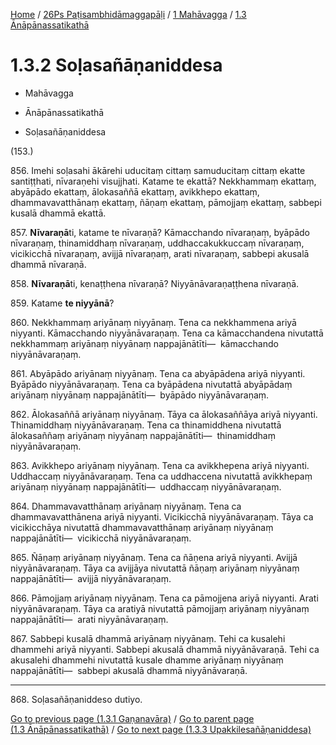 
[Home](/) / [26Ps Paṭisambhidāmaggapāḷi](../...md) / [1 Mahāvagga](...md) / [1.3 Ānāpānassatikathā](../26Ps/1/1.3.md)

# 1.3.2 Soḷasañāṇaniddesa

* Mahāvagga

* Ānāpānassatikathā

* Soḷasañāṇaniddesa

(153.)

856\. Imehi soḷasahi ākārehi uducitaṃ cittaṃ samuducitaṃ cittaṃ ekatte santiṭṭhati, nīvaraṇehi visujjhati. Katame te ekattā? Nekkhammaṃ ekattaṃ, abyāpādo ekattaṃ, ālokasaññā ekattaṃ, avikkhepo ekattaṃ, dhammavavatthānaṃ ekattaṃ, ñāṇaṃ ekattaṃ, pāmojjaṃ ekattaṃ, sabbepi kusalā dhammā ekattā.

857\. **Nīvaraṇā**ti, katame te nīvaraṇā? Kāmacchando nīvaraṇaṃ, byāpādo nīvaraṇaṃ, thinamiddhaṃ nīvaraṇaṃ, uddhaccakukkuccaṃ nīvaraṇaṃ, vicikicchā nīvaraṇaṃ, avijjā nīvaraṇaṃ, arati nīvaraṇaṃ, sabbepi akusalā dhammā nīvaraṇā.

858\. **Nīvaraṇā**ti, kenaṭṭhena nīvaraṇā? Niyyānāvaraṇaṭṭhena nīvaraṇā.

859\. Katame **te niyyānā**?

860\. Nekkhammaṃ ariyānaṃ niyyānaṃ. Tena ca nekkhammena ariyā niyyanti. Kāmacchando niyyānāvaraṇaṃ. Tena ca kāmacchandena nivutattā nekkhammaṃ ariyānaṃ niyyānaṃ nappajānātīti—  kāmacchando niyyānāvaraṇaṃ.

861\. Abyāpādo ariyānaṃ niyyānaṃ. Tena ca abyāpādena ariyā niyyanti. Byāpādo niyyānāvaraṇaṃ. Tena ca byāpādena nivutattā abyāpādaṃ ariyānaṃ niyyānaṃ nappajānātīti—  byāpādo niyyānāvaraṇaṃ.

862\. Ālokasaññā ariyānaṃ niyyānaṃ. Tāya ca ālokasaññāya ariyā niyyanti. Thinamiddhaṃ niyyānāvaraṇaṃ. Tena ca thinamiddhena nivutattā ālokasaññaṃ ariyānaṃ niyyānaṃ nappajānātīti—  thinamiddhaṃ niyyānāvaraṇaṃ.

863\. Avikkhepo ariyānaṃ niyyānaṃ. Tena ca avikkhepena ariyā niyyanti. Uddhaccaṃ niyyānāvaraṇaṃ. Tena ca uddhaccena nivutattā avikkhepaṃ ariyānaṃ niyyānaṃ nappajānātīti—  uddhaccaṃ niyyānāvaraṇaṃ.

864\. Dhammavavatthānaṃ ariyānaṃ niyyānaṃ. Tena ca dhammavavatthānena ariyā niyyanti. Vicikicchā niyyānāvaraṇaṃ. Tāya ca vicikicchāya nivutattā dhammavavatthānaṃ ariyānaṃ niyyānaṃ nappajānātīti—  vicikicchā niyyānāvaraṇaṃ.

865\. Ñāṇaṃ ariyānaṃ niyyānaṃ. Tena ca ñāṇena ariyā niyyanti. Avijjā niyyānāvaraṇaṃ. Tāya ca avijjāya nivutattā ñāṇaṃ ariyānaṃ niyyānaṃ nappajānātīti—  avijjā niyyānāvaraṇaṃ.

866\. Pāmojjaṃ ariyānaṃ niyyānaṃ. Tena ca pāmojjena ariyā niyyanti. Arati niyyānāvaraṇaṃ. Tāya ca aratiyā nivutattā pāmojjaṃ ariyānaṃ niyyānaṃ nappajānātīti—  arati niyyānāvaraṇaṃ.

867\. Sabbepi kusalā dhammā ariyānaṃ niyyānaṃ. Tehi ca kusalehi dhammehi ariyā niyyanti. Sabbepi akusalā dhammā niyyānāvaraṇā. Tehi ca akusalehi dhammehi nivutattā kusale dhamme ariyānaṃ niyyānaṃ nappajānātīti—  sabbepi akusalā dhammā niyyānāvaraṇā.

---

868\. Soḷasañāṇaniddeso dutiyo.



[Go to previous page (1.3.1 Gaṇanavāra)](1.3.1.md) / [Go to parent page (1.3 Ānāpānassatikathā)](../26Ps/1/1.3.md) / [Go to next page (1.3.3 Upakkilesañāṇaniddesa)](1.3.3.md)


